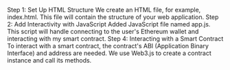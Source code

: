  Step 1: Set Up HTML Structure
 We create an HTML file, for example, index.html. This file will contain the structure of your web application.
 Step 2: Add Interactivity with JavaScript
 Added JavaScript file named app.js. This script will handle connecting to the user's Ethereum wallet and interacting with my smart contract.
 Step 4: Interacting with a Smart Contract
To interact with a smart contract, the contract's ABI (Application Binary Interface) and address are needed. We use Web3.js to create a contract instance and call its methods.
